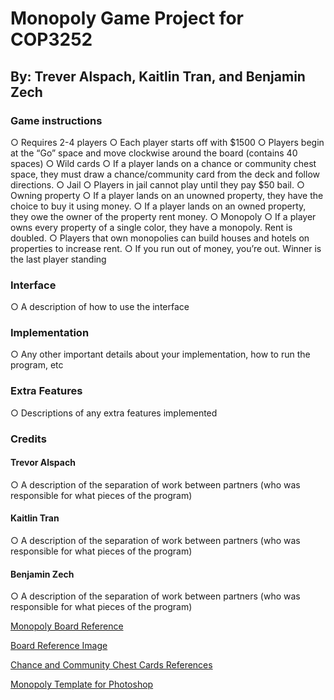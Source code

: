 # Monopoly Game Project for COP3252
## By: Trever Alspach, Kaitlin Tran, and Benjamin Zech

### Game instructions

○ Requires 2-4 players
○ Each player starts off with $1500
○ Players begin at the “Go” space and move clockwise around the board (contains 40 spaces)
○ Wild cards
○ If a player lands on a chance or community chest space, they must draw a chance/community card from the deck and follow directions.
○ Jail
○ Players in jail cannot play until they pay $50 bail.
○ Owning property
○ If a player lands on an unowned property, they have the choice to buy it using money.
○ If a player lands on an owned property, they owe the owner of the property rent money.
○ Monopoly
○ If a player owns every property of a single color, they have a monopoly. Rent is doubled.
○ Players that own monopolies can build houses and hotels on properties to increase rent.
○ If you run out of money, you’re out. Winner is the last player standing


### Interface

○ A description of how to use the interface

### Implementation

○ Any other important details about your implementation, how to run the program, etc

### Extra Features

○ Descriptions of any extra features implemented

### Credits

#### Trevor Alspach

○ A description of the separation of work between partners (who was responsible for what
pieces of the program)

#### Kaitlin Tran

○ A description of the separation of work between partners (who was responsible for what
pieces of the program)

#### Benjamin Zech

○ A description of the separation of work between partners (who was responsible for what
pieces of the program)

[Monopoly Board Reference](https://www.amazon.com/Hasbro-00009-482-Monopoly-Board/dp/B00CV5PN2W)

[Board Reference Image](SampleMonopolyBoard.jpg)

[Chance and Community Chest Cards References](https://www.monopolyland.com/list-monopoly-chance-community-chest-cards/)

[Monopoly Template for Photoshop](https://bradfrost.com/blog/post/monopoly-photoshop-template/)
